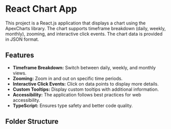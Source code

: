 # React Chart App

This project is a React.js application that displays a chart using the ApexCharts library. The chart supports timeframe breakdown (daily, weekly, monthly), zooming, and interactive click events. The chart data is provided in JSON format.

## Features

- **Timeframe Breakdown:** Switch between daily, weekly, and monthly views.
- **Zooming:** Zoom in and out on specific time periods.
- **Interactive Click Events:** Click on data points to display more details.
- **Custom Tooltips:** Display custom tooltips with additional information.
- **Accessibility:** The application follows best practices for web accessibility.
- **TypeScript:** Ensures type safety and better code quality.

## Folder Structure

